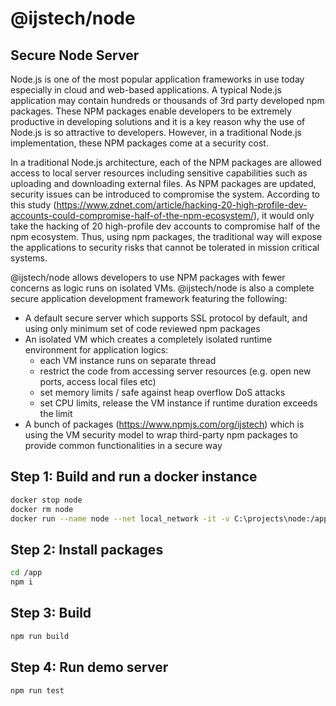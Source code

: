 # @ijstech/node
## Secure Node Server

Node.js is one of the most popular application frameworks in use today especially in cloud and web-based applications.  A typical Node.js application may contain hundreds or thousands of 3rd party developed npm packages. These NPM packages enable developers to be extremely productive in developing solutions and it is a key reason why the use of Node.js is so attractive to developers. However, in a traditional Node.js implementation, these NPM packages come at a security cost.

In a traditional Node.js architecture, each of the NPM packages are allowed access to local server resources including sensitive capabilities such as uploading and downloading external files. As NPM packages are updated, security issues can be introduced to compromise the system.  According to this study (https://www.zdnet.com/article/hacking-20-high-profile-dev-accounts-could-compromise-half-of-the-npm-ecosystem/), it would only take the hacking of 20 high-profile dev accounts to compromise half of the npm ecosystem. Thus, using npm packages, the traditional way will expose the applications to security risks that cannot be tolerated in mission critical systems.

@ijstech/node allows developers to use NPM packages with fewer concerns as logic runs on isolated VMs.  @ijstech/node is also a complete secure application development framework featuring the following:

- A default 
secure server which supports SSL protocol by default, and using only minimum set of code reviewed npm packages
- An isolated VM which creates a completely isolated runtime environment for application logics: 
  - each VM instance runs on separate thread
  - restrict the code from accessing server resources (e.g. open new ports, access local files etc)
  - set memory limits / safe against heap overflow DoS attacks
  - set CPU limits, release the VM instance if runtime duration exceeds the limit
- A bunch of packages (https://www.npmjs.com/org/ijstech) which is using the VM security model to wrap third-party npm packages to provide common functionalities in a secure way


## Step 1: Build and run a docker instance
```sh
docker stop node
docker rm node
docker run --name node --net local_network -it -v C:\projects\node:/app -p 8088:8088 -p 9339:9339 --entrypoint "bash" node:16
```

## Step 2: Install packages
```sh
cd /app
npm i
```

## Step 3: Build
```sh
npm run build
```

## Step 4: Run demo server
```sh
npm run test
```
